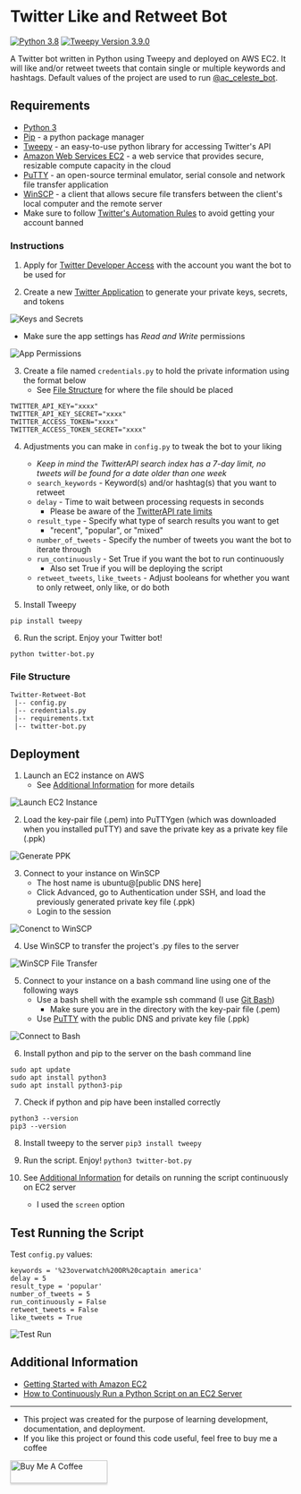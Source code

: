 # Twitter Like and Retweet Bot

[![Python 3.8](https://img.shields.io/badge/python-3.8-yellowgreen)](https://www.python.org/downloads/release/python-385/)
[![Tweepy Version 3.9.0](https://img.shields.io/badge/tweepy-v3.9.0-brightgreen)](http://docs.tweepy.org/en/latest/)

A Twitter bot written in Python using Tweepy and deployed on AWS EC2. It will like and/or retweet tweets that contain single or multiple keywords and hashtags. Default values of the project are used to run [@ac_celeste_bot](https://twitter.com/ac_celeste_bot).

## Requirements

- [Python 3](https://www.python.org/downloads/)
- [Pip](https://pypi.org/project/pip/) - a python package manager
- [Tweepy](http://docs.tweepy.org/en/latest/index.html) - an easy-to-use python library for accessing Twitter's API
- [Amazon Web Services EC2](https://aws.amazon.com/ec2/) - a web service that provides secure, resizable compute capacity in the cloud
- [PuTTY](https://www.putty.org/) - an open-source terminal emulator, serial console and network file transfer application
- [WinSCP](https://winscp.net/eng/download.php) - a client that allows secure file transfers between the client's local computer and the remote server
- Make sure to follow [Twitter's Automation Rules](https://help.twitter.com/en/rules-and-policies/twitter-automation) to avoid getting your account banned

### Instructions

1. Apply for [Twitter Developer Access](https://developer.twitter.com/en/apply-for-access) with the account you want the bot to be used for

2. Create a new [Twitter Application](https://developer.twitter.com/app/new) to generate your private keys, secrets, and tokens

![Keys and Secrets](resources-for-readme/keys-secrets.png)

- Make sure the app settings has *Read and Write* permissions

![App Permissions](resources-for-readme/app-permissions.png)

3. Create a file named `credentials.py` to hold the private information using the format below
    - See [File Structure](#file-structure) for where the file should be placed

```
TWITTER_API_KEY="xxxx"
TWITTER_API_KEY_SECRET="xxxx"
TWITTER_ACCESS_TOKEN="xxxx"
TWITTER_ACCESS_TOKEN_SECRET="xxxx"
```

4. Adjustments you can make in `config.py` to tweak the bot to your liking
    - *Keep in mind the TwitterAPI search index has a 7-day limit, no tweets will be found for a date older than one week*
    - `search_keywords` - Keyword(s) and/or hashtag(s) that you want to retweet
    - `delay` - Time to wait between processing requests in seconds
        - Please be aware of the [TwitterAPI rate limits](https://developer.twitter.com/en/docs/twitter-api/v1/rate-limits)
    - `result_type` - Specify what type of search results you want to get
        - "recent", "popular", or "mixed"
    - `number_of_tweets` - Specify the number of tweets you want the bot to iterate through
    - `run_continuously` - Set True if you want the bot to run continuously
        - Also set True if you will be deploying the script
    - `retweet_tweets`, `like_tweets` - Adjust booleans for whether you want to only retweet, only like, or do both

5. Install Tweepy
```
pip install tweepy
```

6. Run the script. Enjoy your Twitter bot!
```
python twitter-bot.py
```

### File Structure
```
Twitter-Retweet-Bot
 |-- config.py
 |-- credentials.py
 |-- requirements.txt
 |-- twitter-bot.py
```

## Deployment

1. Launch an EC2 instance on AWS
    - See [Additional Information](#additional-information) for more details

![Launch EC2 Instance](resources-for-readme/launch-instance.gif)


2. Load the key-pair file (.pem) into PuTTYgen (which was downloaded when you installed puTTY) and save the private key as a private key file (.ppk) 

![Generate PPK](resources-for-readme/generate-ppk.gif)

3. Connect to your instance on WinSCP
    - The host name is ubuntu@[public DNS here]
    - Click Advanced, go to Authentication under SSH, and load the previously generated private key file (.ppk)
    - Login to the session

![Conenct to WinSCP](resources-for-readme/winscp-connect.gif)

4. Use WinSCP to transfer the project's .py files to the server

![WinSCP File Transfer](resources-for-readme/winscp-transfer.gif)

5. Connect to your instance on a bash command line using one of the following ways
    - Use a bash shell with the example ssh command (I use [Git Bash](https://gitforwindows.org/))
        - Make sure you are in the directory with the key-pair file (.pem)
    - Use [PuTTY](https://docs.aws.amazon.com/AWSEC2/latest/UserGuide/putty.html?icmpid=docs_ec2_console) with the public DNS and private key file (.ppk)
    
![Connect to Bash](resources-for-readme/bash-connect.gif)

6. Install python and pip to the server on the bash command line
```
sudo apt update 
sudo apt install python3
sudo apt install python3-pip
```

7. Check if python and pip have been installed correctly
```
python3 --version
pip3 --version
```

8. Install tweepy to the server
`pip3 install tweepy`

9. Run the script. Enjoy!
`python3 twitter-bot.py`

10. See [Additional Information](#additional-information) for details on running the script continuously on EC2 server
    - I used the `screen` option

## Test Running the Script

Test `config.py` values:
```
keywords = '%23overwatch%20OR%20captain america'
delay = 5
result_type = 'popular'
number_of_tweets = 5
run_continuously = False
retweet_tweets = False
like_tweets = True
```

![Test Run](resources-for-readme/test.gif)


## Additional Information

- [Getting Started with Amazon EC2](https://aws.amazon.com/ec2/getting-started/)
- [How to Continuously Run a Python Script on an EC2 Server](https://intellipaat.com/community/9361/how-to-continuously-run-a-python-script-on-an-ec2-server)

-----

- This project was created for the purpose of learning development, documentation, and deployment.
- If you like this project or found this code useful, feel free to buy me a coffee

<a href="https://www.buymeacoffee.com/awu2303" target="_blank"><img src="https://www.buymeacoffee.com/assets/img/custom_images/orange_img.png" alt="Buy Me A Coffee" style="height: 41px !important;width: 174px !important;box-shadow: 0px 3px 2px 0px rgba(190, 190, 190, 0.5) !important;-webkit-box-shadow: 0px 3px 2px 0px rgba(190, 190, 190, 0.5) !important;" ></a>